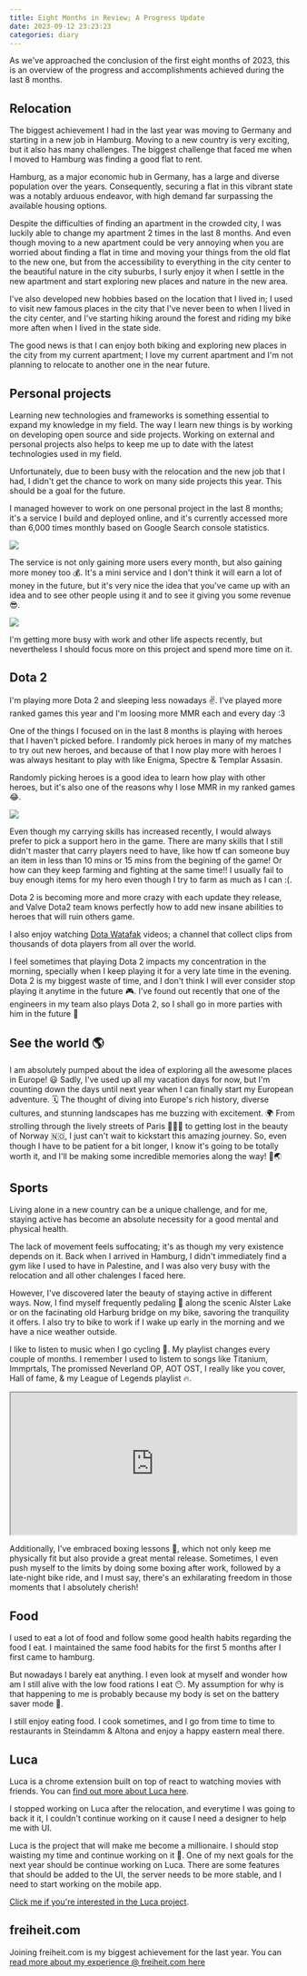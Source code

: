 ```yaml
---
title: Eight Months in Review; A Progress Update
date: 2023-09-12 23:23:23
categories: diary
---
```


As we've approached the conclusion of the first eight months of 2023, this is an overview of the progress and accomplishments achieved during the last 8 months.

<!--more-->

## Relocation

The biggest achievement I had in the last year was moving to Germany and starting in a new job in Hamburg. Moving to a new country is very exciting, but it also has many challenges. The biggest challenge that faced me when I moved to Hamburg was finding a good flat to rent.

Hamburg, as a major economic hub in Germany, has a large and diverse population over the years. Consequently, securing a flat in this vibrant state was a notably arduous endeavor, with high demand far surpassing the available housing options.

Despite the difficulties of finding an apartment in the crowded city, I was luckily able to change my apartment 2 times in the last 8 months. And even though moving to a new apartment could be very annoying when you are worried about finding a flat in time and moving your things from the old flat to the new one, but from the accessibility to everything in the city center to the beautiful nature in the city suburbs, I surly enjoy it when I settle in the new apartment and start exploring new places and nature in the new area.

I've also developed new hobbies based on the location that I lived in; I used to visit new famous places in the city that I've never been to when I lived in the city center, and I've starting hiking around the forest and riding my bike more aften when I lived in the state side.

The good news is that I can enjoy both biking and exploring new places in the city from my current apartment; I love my current apartment and I'm not planning to relocate to another one in the near future.

## Personal projects

Learning new technologies and frameworks is something essential to expand my knowledge in my field. The way I learn new things is by working on developing open source and side projects. Working on external and personal projects also helps to keep me up to date with the latest technologies used in my field.

Unfortunately, due to been busy with the relocation and the new job that I had, I didn't get the chance to work on many side projects this year. This should be a goal for the future.

I managed however to work on one personal project in the last 8 months; it's a service I build and deployed online, and it's currently accessed more than 6,000 times monthly based on Google Search console statistics.

![](https://cdn.jsdelivr.net/gh/abozanona/me.abozanona/images/projects/birthday-progress/personal-website-analytics.png)

The service is not only gaining more users every month, but also gaining more money too 💰. It's a mini service and I don't think it will earn a lot of money in the future, but it's very nice the idea that you've came up with an idea and to see other people using it and to see it giving you some revenue 😎.

![](https://cdn.jsdelivr.net/gh/abozanona/me.abozanona/images/projects/birthday-progress/personal-website-adsense.png)

I'm getting more busy with work and other life aspects recently, but nevertheless I should focus more on this project and spend more time on it.


## Dota 2

I'm playing more Dota 2 and sleeping less nowadays ✌️. I've played more ranked games this year and I'm loosing more MMR each and every day :3

One of the things I focused on in the last 8 months is playing with heroes that I haven't picked before. I randomly pick heroes in many of my matches to try out new heroes, and because of that I now play more with heroes I was always hesitant to play with like Enigma, Spectre & Templar Assasin.

Randomly picking heroes is a good idea to learn how play with other heroes, but it's also one of the reasons why I lose MMR in my ranked games 😂.

![](https://cdn.jsdelivr.net/gh/abozanona/me.abozanona/images/projects/birthday-progress/dota2.png)

Even though my carrying skills has increased recently, I would always prefer to pick a support hero in the game. There are many skills that I still didn't master that carry players need to have, like how tf can someone buy an item in less than 10 mins or 15 mins from the begining of the game! Or how can they keep farming and fighting at the same time!! I usually fail to buy enough items for my hero even though I try to farm as much as I can :\(.

Dota 2 is becoming more and more crazy with each update they release, and Valve Dota2 team knows perfectly how to add new insane abilities to heroes that will ruin others game.

I also enjoy watching [Dota Watafak](https://www.youtube.com/@DotaWatafak) videos; a channel that collect clips from thousands of dota players from all over the world. 

I feel sometimes that playing Dota 2 impacts my concentration in the morning, specially when I keep playing it for a very late time in the evening. Dota 2 is my biggest waste of time, and I don't think I will ever consider stop playing it anytime in the future 🎮. I've found out recently that one of the engineers in my team also plays Dota 2, so I shall go in more parties with him in the future 💪


## See the world 🌎

I am absolutely pumped about the idea of exploring all the awesome places in Europe! 😃 Sadly, I've used up all my vacation days for now, but I'm counting down the days until next year when I can finally start my European adventure. 🗓️ The thought of diving into Europe's rich history, diverse cultures, and stunning landscapes has me buzzing with excitement. 🌍 From strolling through the lively streets of Paris 🥖🇫🇷 to getting lost in the beauty of Norway 🇳🇴, I just can't wait to kickstart this amazing journey. So, even though I have to be patient for a bit longer, I know it's going to be totally worth it, and I'll be making some incredible memories along the way! 🌟🌏

## Sports

Living alone in a new country can be a unique challenge, and for me, staying active has become an absolute necessity for a good mental and physical health.

The lack of movement feels suffocating; it's as though my very existence depends on it. Back when I arrived in Hamburg, I didn't immediately find a gym like I used to have in Palestine, and I was also very busy with the relocation and all other chalenges I faced here.

However, I've discovered later the beauty of staying active in different ways. Now, I find myself frequently pedaling 🚴 along the scenic Alster Lake or on the facinating old Harburg bridge on my bike, savoring the tranquility it offers. I also try to bike to work if I wake up early in the morning and we have a nice weather outside.

I like to listen to music when I go cycling 🎵. My playlist changes every couple of months. I remember I used to listem to songs like Titanium, Immprtals, The promissed Neverland OP, AOT OST, I really like you cover, Hall of fame, & my League of Legends playlist 🔥.

<iframe height="250" src="https://www.youtube.com/embed/KbNL9ZyB49c" style="width:100%;"></iframe>

Additionally, I've embraced boxing lessons 🥊, which not only keep me physically fit but also provide a great mental release. Sometimes, I even push myself to the limits by doing some boxing after work, followed by a late-night bike ride, and I must say, there's an exhilarating freedom in those moments that I absolutely cherish!

## Food

I used to eat a lot of food and follow some good health habits regarding the food I eat. I maintained the same food habits for the first 5 months after I first came to hamburg.

But nowadays I barely eat anything. I even look at myself and wonder how am I still alive with the low food rations I eat 😶. My assumption for why is that happening to me is probably because my body is set on the battery saver mode 🔋.

I still enjoy eating food. I cook sometimes, and I go from time to time to restaurants in Steindamm & Altona and enjoy a happy eastern meal there.

## Luca

Luca is a chrome extension built on top of react to watching movies with friends. You can [find out more about Luca here](/luca).

I stopped working on Luca after the relocation, and everytime I was going to back it it, I couldn't continue working on it cause I need a designer to help me with UI.

Luca is the project that will make me become a millionaire. I should stop waisting my time and continue working on it 🤦. One of my next goals for the next year should be continue working on Luca. There are some features that should be added to the UI, the server needs to be more stable, and I need to start working on the mobile app.

[Click me if you're interested in the Luca project](javascript:lucaTreasureHunt()).

## freiheit.com

Joining freiheit.com is my biggest achievement for the last year. You can [read more about my experience @ freiheit.com here](/freiheit-com)